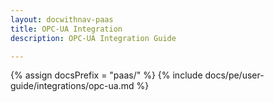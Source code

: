 ```yaml
---
layout: docwithnav-paas
title: OPC-UA Integration
description: OPC-UA Integration Guide 

---
```

{% assign docsPrefix = "paas/" %}
{% include docs/pe/user-guide/integrations/opc-ua.md %}
